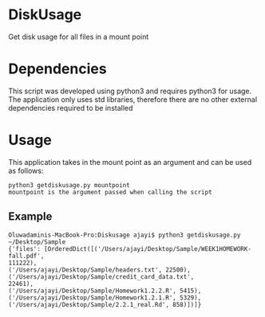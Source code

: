 # DiskUsage
Get disk usage for all files in a mount point

# Dependencies
This script was developed using python3 and requires python3 for usage. 
The application only uses std libraries, therefore there are no other external dependencies required to be installed

# Usage
This application takes in the mount point as an argument and can be used as follows: 

``` 
python3 getdiskusage.py mountpoint
mountpoint is the argument passed when calling the script 
```

## Example
```
Oluwadaminis-MacBook-Pro:Diskusage ajayi$ python3 getdiskusage.py ~/Desktop/Sample
{'files': [OrderedDict([('/Users/ajayi/Desktop/Sample/WEEK1HOMEWORK-fall.pdf',
111222),
('/Users/ajayi/Desktop/Sample/headers.txt', 22500),
('/Users/ajayi/Desktop/Sample/credit_card_data.txt',
22461),
('/Users/ajayi/Desktop/Sample/Homework1.2.2.R', 5415),
('/Users/ajayi/Desktop/Sample/Homework1.2.1.R', 5329),
('/Users/ajayi/Desktop/Sample/2.2.1_real.Rd', 858)])]}
```

